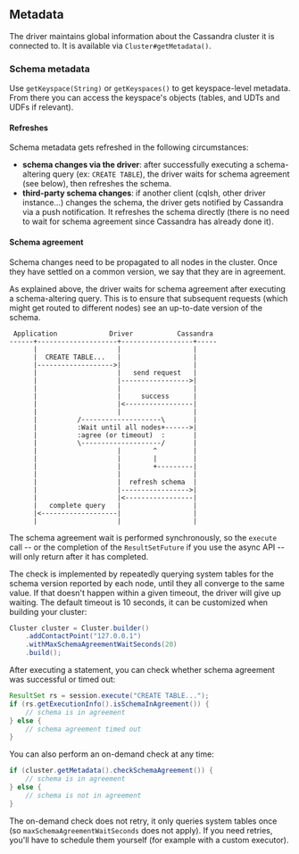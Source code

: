 ## Metadata

The driver maintains global information about the Cassandra cluster it
is connected to. It is available via `Cluster#getMetadata()`.

### Schema metadata

Use `getKeyspace(String)` or `getKeyspaces()` to get keyspace-level
metadata. From there you can access the keyspace's objects (tables, and
UDTs and UDFs if relevant).

#### Refreshes

Schema metadata gets refreshed in the following circumstances:

* **schema changes via the driver**: after successfully executing a
  schema-altering query (ex: `CREATE TABLE`), the driver waits for
  schema agreement (see below), then refreshes the schema.
* **third-party schema changes**: if another client (cqlsh, other driver
  instance...) changes the schema, the driver gets notified by Cassandra
  via a push notification. It refreshes the schema directly (there is no
  need to wait for schema agreement since Cassandra has already done it).

#### Schema agreement

Schema changes need to be propagated to all nodes in the cluster. Once
they have settled on a common version, we say that they are in
agreement.

As explained above, the driver waits for schema agreement after
executing a schema-altering query. This is to ensure that subsequent
requests (which might get routed to different nodes) see an up-to-date
version of the schema.

```ditaa
 Application             Driver           Cassandra
------+--------------------+------------------+-----
      |                    |                  |
      |  CREATE TABLE...   |                  |
      |------------------->|                  |
      |                    |   send request   |
      |                    |----------------->|
      |                    |                  |
      |                    |     success      |
      |                    |<-----------------|
      |                    |                  |
      |          /--------------------\       |
      |          :Wait until all nodes+------>|
      |          :agree (or timeout)  :       |
      |          \--------------------/       |
      |                    |        ^         |
      |                    |        |         |
      |                    |        +---------|
      |                    |                  |
      |                    |  refresh schema  |
      |                    |----------------->|
      |                    |<-----------------|
      |   complete query   |                  |
      |<-------------------|                  |
      |                    |                  |
```

The schema agreement wait is performed synchronously, so the `execute`
call -- or the completion of the `ResultSetFuture` if you use the async
API -- will only return after it has completed.

The check is implemented by repeatedly querying system tables for the
schema version reported by each node, until they all converge to the
same value. If that doesn't happen within a given timeout, the driver
will give up waiting.  The default timeout is 10 seconds, it can be
customized when building your cluster:

```java
Cluster cluster = Cluster.builder()
    .addContactPoint("127.0.0.1")
    .withMaxSchemaAgreementWaitSeconds(20)
    .build();
```

After executing a statement, you can check whether schema agreement was
successful or timed out:

```java
ResultSet rs = session.execute("CREATE TABLE...");
if (rs.getExecutionInfo().isSchemaInAgreement()) {
    // schema is in agreement
} else {
    // schema agreement timed out
}
```

You can also perform an on-demand check at any time:

```java
if (cluster.getMetadata().checkSchemaAgreement()) {
    // schema is in agreement
} else {
    // schema is not in agreement
}
```

The on-demand check does not retry, it only queries system tables once
(so `maxSchemaAgreementWaitSeconds` does not apply). If you need
retries, you'll have to schedule them yourself (for example with a
custom executor).
